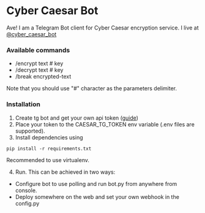# Cyber Caesar Bot

Ave! I am a Telegram Bot client for Cyber Caesar encryption service.
I live at [@cyber_caesar_bot](https://t.me/cyber_caesar_bot)

### Available commands

 - /encrypt text # key
 - /decrypt text # key
 - /break encrypted-text

Note that you should use "#" character as the parameters delimiter.

### Installation

1. Create tg bot and get your own api token ([guide](https://core.telegram.org/bots#3-how-do-i-create-a-bot))
2. Place your token to the CAESAR_TG_TOKEN env variable (.env files are supported).
3. Install dependencies using
```
pip install -r requirements.txt
```
Recommended to use virtualenv.

4. Run. This can be achieved in two ways:
 - Configure bot to use polling and run bot.py from anywhere from console.
 - Deploy somewhere on the web and set your own webhook in the config.py